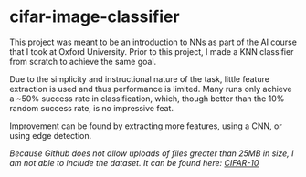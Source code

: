 # cifar-image-classifier
This project was meant to be an introduction to NNs as part of the AI course that I took at Oxford University. Prior to this project, I made a KNN classifier from scratch to achieve the same goal.

Due to the simplicity and instructional nature of the task, little feature extraction is used and thus performance is limited. Many runs only achieve a ~50% success rate in classification, which, though better than the 10% random success rate, is no impressive feat.

Improvement can be found by extracting more features, using a CNN, or using edge detection.


*Because Github does not allow uploads of files greater than 25MB in size, I am not able to include the dataset. It can be found here: [CIFAR-10](https://www.cs.toronto.edu/~kriz/cifar.html)*
